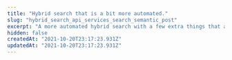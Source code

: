 ```yaml
---
title: "Hybrid search that is a bit more automated."
slug: "hybrid_search_api_services_search_semantic_post"
excerpt: "A more automated hybrid search with a few extra things that automatically adjusts some of the key parameters for more automated and good out of the box results.\n\nFor information on how to configure semantic search checkout **/services/search/hybrid**."
hidden: false
createdAt: "2021-10-20T23:17:23.931Z"
updatedAt: "2021-10-20T23:17:23.931Z"
---
```

